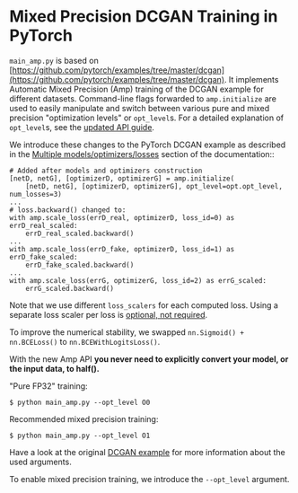 # Mixed Precision DCGAN Training in PyTorch

`main_amp.py` is based on [https://github.com/pytorch/examples/tree/master/dcgan](https://github.com/pytorch/examples/tree/master/dcgan).
It implements Automatic Mixed Precision (Amp) training of the DCGAN example for different datasets. Command-line flags forwarded to `amp.initialize` are used to easily manipulate and switch between various pure and mixed precision "optimization levels" or `opt_level`s.  For a detailed explanation of `opt_level`s, see the [updated API guide](https://nvidia.github.io/apex/amp.html).

We introduce these changes to the PyTorch DCGAN example as described in the [Multiple models/optimizers/losses](https://nvidia.github.io/apex/advanced.html#multiple-models-optimizers-losses) section of the documentation::
```
# Added after models and optimizers construction
[netD, netG], [optimizerD, optimizerG] = amp.initialize(
    [netD, netG], [optimizerD, optimizerG], opt_level=opt.opt_level, num_losses=3)
...
# loss.backward() changed to:
with amp.scale_loss(errD_real, optimizerD, loss_id=0) as errD_real_scaled:
    errD_real_scaled.backward()
...
with amp.scale_loss(errD_fake, optimizerD, loss_id=1) as errD_fake_scaled:
    errD_fake_scaled.backward()
...
with amp.scale_loss(errG, optimizerG, loss_id=2) as errG_scaled:
    errG_scaled.backward()
```

Note that we use different `loss_scalers` for each computed loss.
Using a separate loss scaler per loss is [optional, not required](https://nvidia.github.io/apex/advanced.html#optionally-have-amp-use-a-different-loss-scaler-per-loss).

To improve the numerical stability, we swapped `nn.Sigmoid() + nn.BCELoss()` to `nn.BCEWithLogitsLoss()`.

With the new Amp API **you never need to explicitly convert your model, or the input data, to half().**

"Pure FP32" training:
```
$ python main_amp.py --opt_level O0
```
Recommended mixed precision training:
```
$ python main_amp.py --opt_level O1
```

Have a look at the original [DCGAN example](https://github.com/pytorch/examples/tree/master/dcgan) for more information about the used arguments.

To enable mixed precision training, we introduce the `--opt_level` argument.
